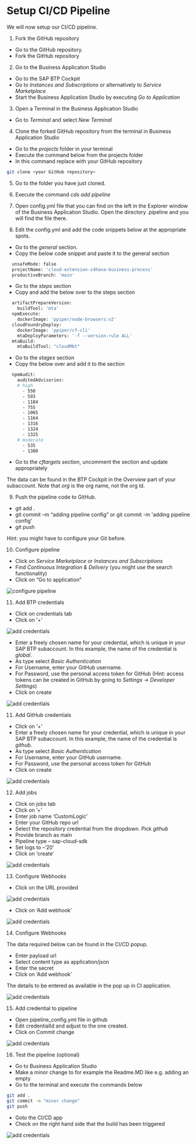 # Setup CI/CD Pipeline

We will now setup our CI/CD pipeline.

1. Fork the GitHub repository

- Go to the GitHub repository. 
- Fork the GitHub repository

2. Go to the Business Application Studio 

- Go to the SAP BTP Cockpit
- Go to *Instances and Subscriptions* or alternatively to *Service Marketplace*
- Start the Business Application Studio by executing *Go to Application*

3. Open a Terminal in the Business Application Studio

- Go to *Terminal* and select *New Terminal*

4. Clone the forked GitHub repository from the terminal in Business Application Studio

- Go to the *projects* folder in your terminal 
- Execute the command below from the projects folder
- In this command replace <your GitHub repository> with your GitHub repository

```bash
git clone <your GitHub repository>
```  

5. Go to the folder you have just cloned. 
6. Execute the command *cds add pipeline*

7. Open config.yml file that you can find on the left in the Explorer window of the Business Application Studio. Open the directory .pipeline and you will find the file there.
8. Edit the config.yml and add the code snippets below at the appropriate spots. 

- Go to the *general* section. 
- Copy the below code snippet and paste it to the general section

```bash
  unsafeMode: false
  projectName: 'cloud-extension-s4hana-business-process'
  productiveBranch: 'main'
```  
  
- Go to the *steps* section
- Copy and add the below over to the steps section

```bash
  artifactPrepareVersion:
    buildTool: 'mta'
  npmExecute:
    dockerImage: 'ppiper/node-browsers:v2'
  cloudFoundryDeploy:
    dockerImage: 'ppiper/cf-cli'
    mtaDeployParameters: '-f --version-rule ALL'
  mtaBuild:
    mtaBuildTool: "cloudMbt"
```

- Go to the *stages* section
- Copy the below over and add it to the section

```bash
  npmAudit:
    auditedAdvisories:
    # high
      - 550   
      - 593
      - 1184
      - 755
      - 1065 
      - 1164 
      - 1316 
      - 1324 
      - 1325 
    # moderate
      - 535
      - 1300 
```

- Go to the *cftargets* section, uncomment the section and update appropriately

The data can be found in the BTP Cockpit in the *Overview* part of your subaccount. Note that *org* is the org name, not the org id.

9. Push the pipeline code to GitHub.

- git add .
- git commit –m “adding pipeline config” or git commit -m 'adding pipeline config'
- git push

Hint: you might have to configure your Git before.

10. Configure pipeline

- Click on *Service Marketplace* or *Instances and Subscriptions*
- Find *Continuous Integration & Delivery* (you might use the search functionality)
- Click on “Go to application”

 ![configure pipeline](./images/cicd2.png)

11. Add BTP credentials

- Click on credentials tab
- Click on ‘+’

 ![add credentials](./images/cicd3.png)
 
- Enter a freely chosen name for your credential, which is unique in your SAP BTP subaccount. In this example, the name of the credential is *global*.
- As type select *Basic Authentication* 
- For Username, enter your GitHub username.
- For Password, use the personal access token for GitHub (Hint: access tokens can be created in GitHub by going to *Settings* -> *Developer Settings*)
- Click on create

 ![add credentials](./images/cicd4.png)

11. Add GitHub credentials

- Click on ‘+’
- Enter a freely chosen name for your credential, which is unique in your SAP BTP subaccount. In this example, the name of the credential is *github*.
- As type select *Basic Authentication* 
- For Username, enter your GitHub username.
- For Password, use the personal access token for GitHub
- Click on create

 ![add credentials](./images/cicd5.png)
 
 12. Add jobs
 
- Click on jobs tab
- Click on ’+’
- Enter job name ‘CustomLogic’
- Enter your GitHub repo url
- Select the repository credential from the dropdown. Pick *github*
- Provide branch as main
- Pipeline type – sap-cloud-sdk
- Set logs to –’20’ 
- Click on ‘create’

 ![add credentials](./images/screenshot_cicd6.png)
 
13. Configure Webhooks

- Click on the URL provided
 
 ![add credentials](./images/screenshot_cicd7.png)
 
- Click on ‘Add webhook’ 
 
 ![add credentials](./images/cicd8.png)
 
14. Configure Webhooks

The data required below can be found in the CI/CD popup.

- Enter payload url
- Select content type as application/json
- Enter the secret
- Click on ‘Add webhook’

The details to be entered as available in the pop up in CI application.

 ![add credentials](./images/cicd9.png)

15. Add credential to pipeline

- Open pipeline_config.yml file in github
- Edit credentialId and adjust to the one created.
- Click on Commit change

 ![add credentials](./images/cicd10.png)
 
 16. Test the pipeline (optional)
 
 - Go to Business Application Studio
 - Make a minor change to for example the Readme.MD like e.g. adding an empty
 - Go to the terminal and execute the commands below
 
 ```bash
git add .
git commit -m "minor change"
git push
```
 - Goto the CI/CD app 
 - Check on the right hand side that the build has been triggered
 
  ![add credentials](./images/screenshot_cicd11.png)
 

 
